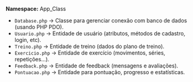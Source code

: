 **Namespace:** App_Class

- `Database.php` → Classe para gerenciar conexão com banco de dados (usando PHP PDO).
- `Usuario.php` → Entidade de usuário (atributos, métodos de cadastro, login, etc).
- `Treino.php` → Entidade de treino (dados do plano de treino).
- `Exercicio.php` → Entidade de exercício (movimentos, séries, repetições…).
- `Feedback.php` → Entidade de feedback (mensagens e avaliações).
- `Pontuacao.php` → Entidade para pontuação, progresso e estatísticas.
